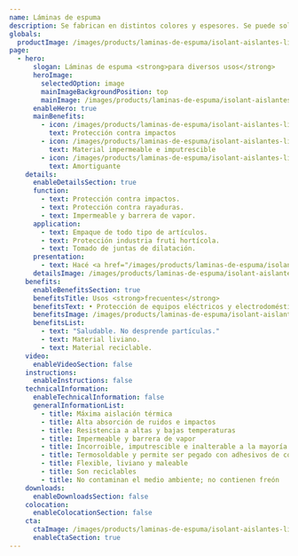 ```yaml
---
name: Láminas de espuma
description: Se fabrican en distintos colores y espesores. Se puede solicitar con terminación con film de poliéster, film aluminizado y foil de aluminio puro.
globals:
  productImage: /images/products/laminas-de-espuma/isolant-aislantes-linea-otros-usos-laminas-de-espuma-producto-rollo.png
page:
  - hero:
      slogan: Láminas de espuma <strong>para diversos usos</strong>
      heroImage:
        selectedOption: image
        mainImageBackgroundPosition: top
        mainImage: /images/products/laminas-de-espuma/isolant-aislantes-linea-otros-usos-laminas-de-espuma-imagen-principal.jpg
      enableHero: true
      mainBenefits:
        - icon: /images/products/laminas-de-espuma/isolant-aislantes-linea-otros-usos-laminas-de-espuma-beneficio-1.svg
          text: Protección contra impactos
        - icon: /images/products/laminas-de-espuma/isolant-aislantes-linea-otros-usos-laminas-de-espuma-beneficio-2.svg
          text: Material impermeable e imputrescible
        - icon: /images/products/laminas-de-espuma/isolant-aislantes-linea-otros-usos-laminas-de-espuma-beneficio-3.svg
          text: Amortiguante
    details:
      enableDetailsSection: true
      function:
        - text: Protección contra impactos.
        - text: Protección contra rayaduras.
        - text: Impermeable y barrera de vapor.
      application:
        - text: Empaque de todo tipo de artículos.
        - text: Protección industria fruti hortícola.
        - text: Tomado de juntas de dilatación.
      presentation:
        - text: Hacé <a href="/images/products/laminas-de-espuma/isolant-aislantes-linea-otros-usos-laminas-de-espuma-presentaciones.png" target="_blank" rel="noopener noreferrer" class="font-bold">click acá</a> para ver todas las presentaciones disponibles
      detailsImage: /images/products/laminas-de-espuma/isolant-aislantes-linea-otros-usos-laminas-de-espuma-imagen-detalle.jpg
    benefits:
      enableBenefitsSection: true
      benefitsTitle: Usos <strong>frecuentes</strong>
      benefitsText: • Protección de equipos eléctricos y electrodomésticos<br />• Confección de bolsos térmicos<br />• Embalajes y porta objetos con fines de protección mecánica y anti abrasivos
      benefitsImage: /images/products/laminas-de-espuma/isolant-aislantes-linea-otros-usos-laminas-de-espuma-beneficio-exclusivo.jpg
      benefitsList:
        - text: "Saludable. No desprende partículas."
        - text: Material liviano.
        - text: Material reciclable.
    video:
      enableVideoSection: false
    instructions:
      enableInstructions: false
    technicalInformation:
      enableTechnicalInformation: false
      generalInformationList:
        - title: Máxima aislación térmica
        - title: Alta absorción de ruidos e impactos
        - title: Resistencia a altas y bajas temperaturas
        - title: Impermeable y barrera de vapor
        - title: Incorroible, imputrescible e inalterable a la mayoría de los agentes químicos
        - title: Termosoldable y permite ser pegado con adhesivos de contacto
        - title: Flexible, liviano y maleable
        - title: Son reciclables
        - title: No contaminan el medio ambiente; no contienen freón
    downloads:
      enableDownloadsSection: false
    colocation:
      enableColocationSection: false
    cta:
      ctaImage: /images/products/laminas-de-espuma/isolant-aislantes-linea-otros-usos-laminas-de-espuma-cta.jpg
      enableCtaSection: true
---
```

